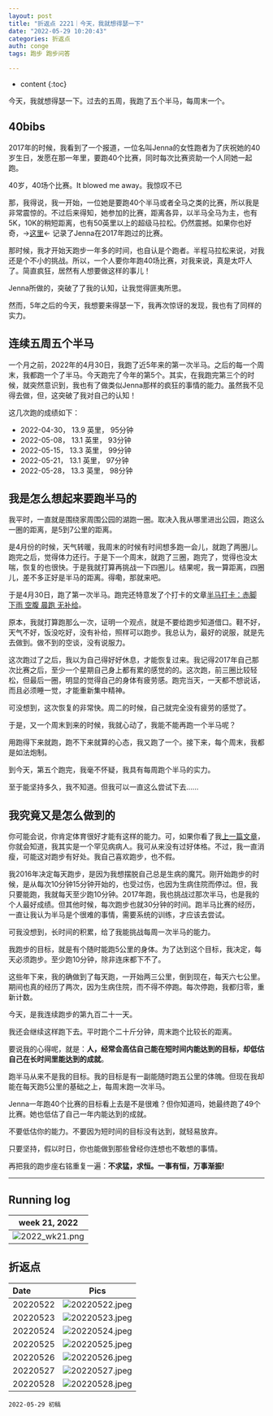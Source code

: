 ```yaml
---
layout: post
title: "折返点 2221｜今天，我就想得瑟一下"
date: "2022-05-29 10:20:43"
categories: 折返点
auth: conge
tags: 跑步 跑步问答

---
```

* content
{:toc}

今天，我就想得瑟一下。过去的五周，我跑了五个半马，每周末一个。




## 40bibs

2017年的时候，我看到了一个报道，一位名叫Jenna的女性跑者为了庆祝她的40岁生日，发愿在那一年里，要跑40个比赛，同时每次比赛资助一个人同她一起跑。

40岁，40场个比赛。It blowed me away。我惊叹不已

那，我得说，我一开始，一位她是要跑40个半马或者全马之类的比赛，所以我是非常震惊的。不过后来得知，她参加的比赛，距离各异，以半马全马为主，也有5K，10K的稍短距离，也有50英里以上的超级马拉松。仍然震撼。如果你也好奇，->[这里](https://40bibs.com/40-races/)<- 记录了Jenna在2017年跑过的比赛。

那时候，我才开始天跑步一年多的时间，也自认是个跑者。半程马拉松来说，对我还是个不小的挑战。所以，一个人要你年跑40场比赛，对我来说，真是太吓人了。简直疯狂，居然有人想要做这样的事儿！

Jenna所做的，突破了了我的认知，让我觉得匪夷所思。

然而，5年之后的今天，我想要来得瑟一下，我再次惊讶的发现，我也有了同样的实力。

## 连续五周五个半马

一个月之前，2022年的4月30日，我跑了近5年来的第一次半马。之后的每一个周末，我都跑一个了半马。今天跑完了今年的第5个。其实，在我跑完第三个的时候，就突然意识到，我也有了做类似Jenna那样的疯狂的事情的能力。虽然我不见得去做，但，这突破了我对自己的认知！

这几次跑的成绩如下：

* 2022-04-30， 13.9 英里， 95分钟
* 2022-05-08， 13.1 英里， 93分钟
* 2022-05-15， 13.3 英里， 99分钟
* 2022-05-21， 13.1 英里， 97分钟
* 2022-05-28， 13.3 英里， 98分钟

## 我是怎么想起来要跑半马的

我平时，一直就是围绕家周围公园的湖跑一圈。取决入我从哪里进出公园，跑这么一圈的距离，是5到7公里的距离。

是4月份的时候，天气转暖，我周末的时候有时间想多跑一会儿，就跑了两圈儿。跑完之后，觉得体力还行。于是下一个周末，就跑了三圈，跑完了，觉得也没太喘，恢复的也很快。于是我就打算再挑战一下四圈儿。结果呢，我一算距离，四圈儿，差不多正好是半马的距离。得嘞，那就来吧。

于是4月30日，跑了第一次半马。跑完还特意发了个打卡的文章[半马打卡：赤脚 下雨 空腹 晨跑 无补给](https://conge.github.io/2022/04/30/ReturnPoint-running-moto/#:~:text=1.-,%E5%8D%8A%E9%A9%AC%E6%89%93%E5%8D%A1%EF%BC%9A%E8%B5%A4%E8%84%9A%20%E4%B8%8B%E9%9B%A8%20%E7%A9%BA%E8%85%B9%20%E6%99%A8%E8%B7%91%20%E6%97%A0%E8%A1%A5%E7%BB%99,-%E4%B8%8A%E4%B8%AA%E5%91%A8%E6%9C%AB%EF%BC%8C%E4%BB%8E)。

原本，我就打算跑那么一次，证明一个观点，就是不要给跑步知道借口。鞋不好，天气不好，饭没吃好，没有补给，照样可以跑步。我总认为，最好的说服，就是先去做到。做不到的空谈，没有说服力。

这次跑过了之后，我以为自己得好好休息，才能恢复过来。我记得2017年自己那次比赛之后，至少一个星期自己身上都有累的感觉的的。这次跑，前三圈比较轻松，但最后一圈，明显的觉得自己的身体有疲劳感。跑完当天，一天都不想说话，而且必须睡一觉，才能重新集中精神。

可没想到，这次恢复的非常快。周二的时候，自己就完全没有疲劳的感觉了。

于是，又一个周末到来的时候，我就心动了，我能不能再跑一个半马呢？

用跑得下来就跑，跑不下来就算的心态，我又跑了一个。接下来，每个周末，我都是如法炮制。

到今天，第五个跑完，我毫不怀疑，我具有每周跑个半马的实力。

至于能坚持多久，我不知道。但我可以一直这么尝试下去……

## 我究竟又是怎么做到的

你可能会说，你肯定体育很好才能有这样的能力。可，如果你看了我[上一篇文章](/2022/05/28/remembering-mark/)，你就会知道，我其实是一个罕见病病人。我可从来没有过好体格。不过，我一直消瘦，可能这对跑步有好处。我自己喜欢跑步，也不假。

我2016年决定每天跑步，是因为我想摆脱自己总是生病的魔咒。刚开始跑步的时候，是从每次10分钟15分钟开始的，也受过伤，也因为生病住院而停过。但，我只要能跑，我就每天至少跑10分钟。2017年跑，我也挑战过那次半马，也是我的个人最好成绩。但其他时候，每次跑步也就30分钟的时间。跑半马比赛的经历，一直让我认为半马是个很难的事情，需要系统的训练，才应该去尝试。

可我没想到，长时间的积累，给了我能挑战每周一次半马的能力。

我跑步的目标，就是有个随时能跑5公里的身体。为了达到这个目标，我决定，每天必须跑步。至少跑10分钟，除非连床都下不了。

这些年下来，我的确做到了每天跑，一开始两三公里，倒到现在，每天六七公里。期间也真的经历了两次，因为生病住院，而不得不停跑。每次停跑，我都归零，重新计数。

今天，是我连续跑步的第九百二十一天。

我还会继续这样跑下去。平时跑个二十斤分钟，周末跑个比较长的距离。

要说我的心得呢，就是：__人，经常会高估自己能在短时间内能达到的目标，却低估自己在长时间里能达到的成就__。

跑半马从来不是我的目标。我的目标是有一副能随时跑五公里的体魄。但现在我却能在每天跑5公里的基础之上，每周末跑一次半马。

Jenna一年跑40个比赛的目标看上去是不是很难？但你知道吗，她最终跑了49个比赛。她也低估了自己一年内能达到的成就。

不要低估你的能力。不要因为短时间的目标没有达到，就轻易放弃。

只要坚持，假以时日，你也能做到那些曾经你连想也不敢想的事情。

再把我的跑步座右铭重复一遍：__不求猛，求恒。一事有恒，万事渐振!__

----

## Running log

|week 21, 2022|
|:----:|
|![2022_wk21.png](https://s2.loli.net/2022/05/29/qnRe2YFM84uThcp.png)|


## 折返点

|Date|Pics|
|:----|:----:|
|20220522|![20220522.jpeg](https://s2.loli.net/2022/05/29/3tSXx9n4vL7Wj5u.jpg)  |
|20220523|![20220523.jpeg](https://s2.loli.net/2022/05/29/KpNSObCTPEsfJ3h.jpg)  |
|20220524|![20220524.jpeg](https://s2.loli.net/2022/05/29/7tWCLMuSZ5A2i8g.jpg)  |
|20220525|![20220525.jpeg](https://s2.loli.net/2022/05/29/2VcQbsdMwna7uoX.jpg)  |
|20220526|![20220526.jpeg](https://s2.loli.net/2022/05/29/xq18vXz6DOwCJHB.jpg)  |
|20220527|![20220527.jpeg](https://s2.loli.net/2022/05/29/gsfQJTco6UwlFq9.jpg)  |
|20220528|![20220528.jpeg](https://s2.loli.net/2022/05/29/xyLsnKjYPVBRrzU.jpg)  |


```
2022-05-29 初稿
```
